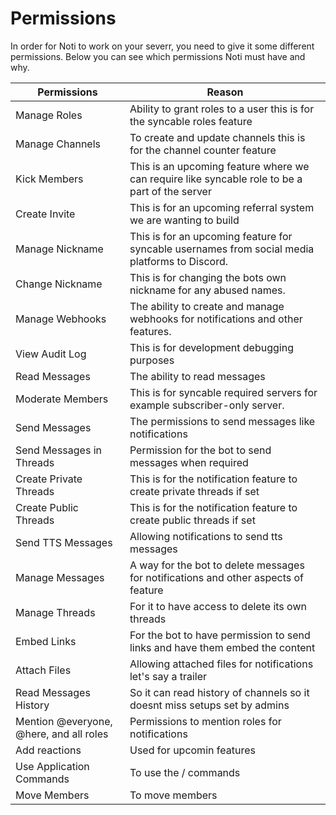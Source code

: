 # Permissions

&#x20;In order for Noti to work on your severr, you need to give it some different permissions. Below you can see which permissions Noti must have and why.

| Permissions                             | Reason                                                                                         |
| --------------------------------------- | ---------------------------------------------------------------------------------------------- |
| Manage Roles                            | Ability to grant roles to a user this is for the syncable roles feature                        |
| Manage Channels                         | To create and update channels this is for the channel counter feature                          |
| Kick Members                            | This is an upcoming feature where we can require like syncable role to be a part of the server |
| Create Invite                           | This is for an upcoming referral system we are wanting to build                                |
| Manage Nickname                         | This is for an upcoming feature for syncable usernames from social media platforms to Discord. |
| Change Nickname                         | This is for changing the bots own nickname for any abused names.                               |
| Manage Webhooks                         | The ability to create and manage webhooks for notifications and other features.                |
| View Audit Log                          | This is for development debugging purposes                                                     |
| Read Messages                           | The ability to read messages                                                                   |
| Moderate Members                        | This is for syncable required servers for example subscriber-only server.                      |
| Send Messages                           | The permissions to send messages like notifications                                            |
| Send Messages in Threads                | Permission for the bot to send messages when required                                          |
| Create Private Threads                  | This is for the notification feature to create private threads if set                          |
| Create Public Threads                   | This is for the notification feature to create public threads if set                           |
| Send TTS Messages                       | Allowing notifications to send tts messages                                                    |
| Manage Messages                         | A way for the bot to delete messages for notifications and other aspects of feature            |
| Manage Threads                          | For it to have access to delete its own threads                                                |
| Embed Links                             | For the bot to have permission to send links and have them embed the content                   |
| Attach Files                            | Allowing attached files for notifications let's say a trailer                                  |
| Read Messages History                   | So it can read history of channels so it doesnt miss setups set by admins                      |
| Mention @everyone, @here, and all roles | Permissions to mention roles for notifications                                                 |
| Add reactions                           | Used for upcomin features                                                                      |
| Use Application Commands                | To use the / commands                                                                          |
| Move Members                            | To move members                                                                                |


